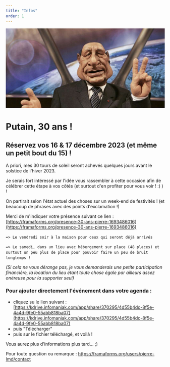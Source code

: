 ```yaml
---
title: "Infos"
order: 1
---
```

![Image de la version de Chirac dans les Guignols de l'info avec son fameux "putain, 2ans  !"](/images/canal-ressuscite-les-guignols-pour-rendre-hommage-jacques-chirac.jpg)

# **Putain, 30 ans !**

## Réservez vos 16 & 17 décembre 2023 (et même un petit bout du 15) !

A priori, mes 30 tours de soleil seront achevés quelques jours avant le solstice de l'hiver 2023.

Je serais fort intéressé par l'idée vous rassembler à cette occasion afin de célébrer cette étape à vos côtés (et surtout d'en profiter pour vous voir ! :) ) !

On partirait selon l'état actuel des choses sur un week-end de festivités ! (et beaucoup de phrases avec des points d'exclamation !)



Merci de m'indiquer votre présence suivant ce lien : [https://framaforms.org/presence-30-ans-pierre-1693486016](https://framaforms.org/presence-30-ans-pierre-1693486016)



`=> Le vendredi soir à la maison pour ceux qui seront déjà arrivés
`

`=> Le samedi, dans un lieu avec hébergement sur place (48 places) et surtout un peu plus de place pour pouvoir faire un peu de bruit longtemps !`


_(Si cela ne vous dérange pas, je vous demanderais une petite participation financière, la location du lieu étant toute chose égale par ailleurs assez onéreuse pour la supporter seul)_

### Pour ajouter directement l'événement dans votre agenda :

- cliquez su le lien suivant : [https://kdrive.infomaniak.com/app/share/370295/4d55b4dc-8f5e-4a4d-9fe0-55abb818ba07](https://kdrive.infomaniak.com/app/share/370295/4d55b4dc-8f5e-4a4d-9fe0-55abb818ba07)
- puis "Télécharger"
- puis sur le fichier téléchargé, et voilà !



Vous aurez plus d'informations plus tard... ;)


Pour toute question ou remarque : [https://framaforms.org/users/pierre-lmd/contact ](https://framaforms.org/users/pierre-lmd/contact) 